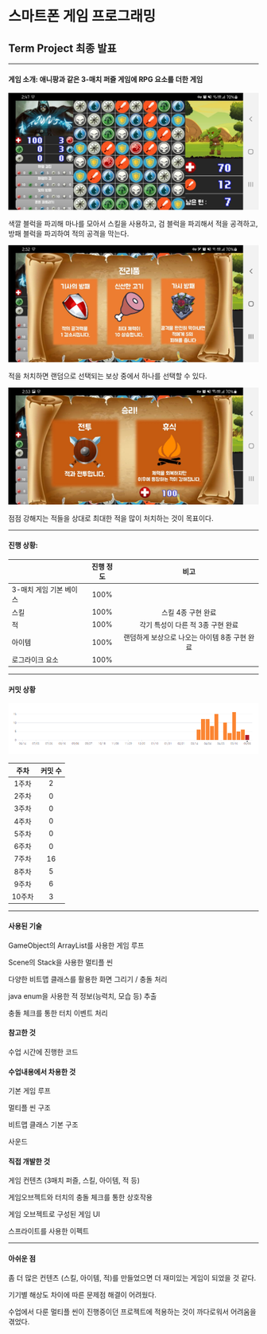 # 스마트폰 게임 프로그래밍

## Term Project 최종 발표

------

#### 게임 소개: 애니팡과 같은 3-매치 퍼즐 게임에  RPG 요소를 더한 게임

![KakaoTalk_20210611_024737537](./resource/KakaoTalk_20210611_024737537.jpg)

색깔 블럭을 파괴해 마나를 모아서 스킬을 사용하고, 검 블럭을 파괴해서 적을 공격하고, 방패 블럭을 파괴하여 적의 공격을 막는다.

![2](./resource/2.jpg)

적을 처치하면 랜덤으로 선택되는 보상 중에서 하나를 선택할 수 있다.

![3](./resource/3.jpg)

점점 강해지는 적들을 상대로 최대한 적을 많이 처치하는 것이 목표이다.

------

#### 진행 상황: 

|                         | 진행 정도 |                     비고                      |
| ----------------------- | :-------: | :-------------------------------------------: |
| 3-매치 게임 기본 베이스 |   100%    |                                               |
| 스킬                    |   100%    |              스킬 4종 구현 완료               |
| 적                      |   100%    |       각기 특성이 다른 적 3종 구현 완료       |
| 아이템                  |   100%    | 랜덤하게 보상으로 나오는 아이템 8종 구현 완료 |
| 로그라이크 요소         |   100%    |                                               |

------

#### 커밋 상황

![git](./resource/git.PNG)

|  주차  | 커밋 수 |
| :----: | :-----: |
| 1주차  |    2    |
| 2주차  |    0    |
| 3주차  |    0    |
| 4주차  |    0    |
| 5주차  |    0    |
| 6주차  |    0    |
| 7주차  |   16    |
| 8주차  |    5    |
| 9주차  |    6    |
| 10주차 |    3    |

------

#### 사용된 기술

GameObject의 ArrayList를 사용한 게임 루프

Scene의 Stack을 사용한 멀티플 씬

다양한 비트맵 클래스를 활용한 화면 그리기 / 충돌 처리

java enum을 사용한 적 정보(능력치, 모습 등) 추출

충돌 체크를 통한 터치 이벤트 처리



#### 참고한 것

수업 시간에 진행한 코드



#### 수업내용에서 차용한 것

기본 게임 루프

멀티플 씬 구조

비트맵 클래스 기본 구조

사운드



#### 직접 개발한 것

게임 컨텐츠 (3매치 퍼즐, 스킬, 아이템, 적 등)

게임오브젝트와 터치의 충돌 체크를 통한 상호작용

게임 오브젝트로 구성된 게임 UI

스프라이트를 사용한 이펙트





------

#### 아쉬운 점

좀 더 많은 컨텐츠 (스킬, 아이템, 적)를 만들었으면 더 재미있는 게임이 되었을 것 같다.

기기별 해상도 차이에 따른 문제점 해결이 어려웠다.

수업에서 다룬 멀티플 씬이 진행중이던 프로젝트에 적용하는 것이 까다로워서 어려움을 겪었다.
